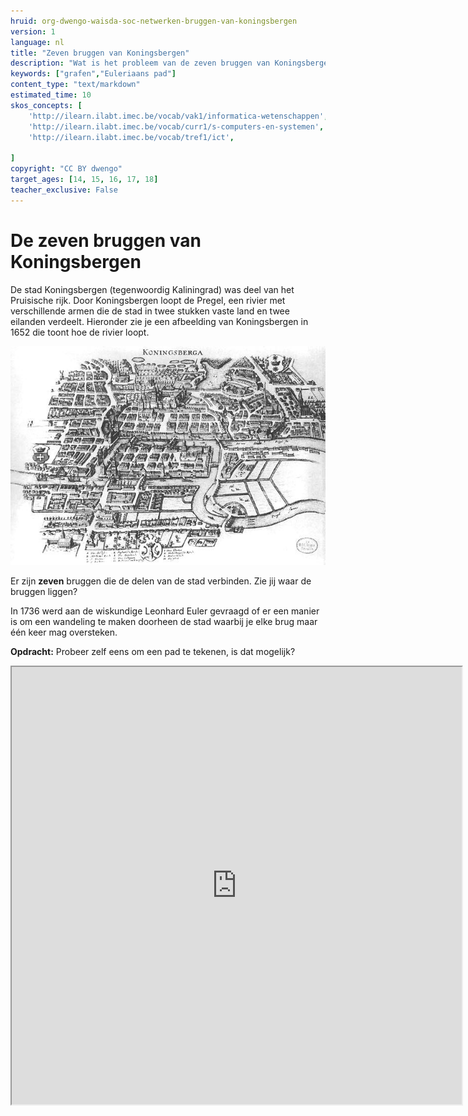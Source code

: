 ```yaml
---
hruid: org-dwengo-waisda-soc-netwerken-bruggen-van-koningsbergen
version: 1
language: nl
title: "Zeven bruggen van Koningsbergen"
description: "Wat is het probleem van de zeven bruggen van Koningsbergen en wat heeft het met grafen te maken?"
keywords: ["grafen","Euleriaans pad"]
content_type: "text/markdown"
estimated_time: 10
skos_concepts: [
    'http://ilearn.ilabt.imec.be/vocab/vak1/informatica-wetenschappen', 
    'http://ilearn.ilabt.imec.be/vocab/curr1/s-computers-en-systemen',
    'http://ilearn.ilabt.imec.be/vocab/tref1/ict',

]
copyright: "CC BY dwengo"
target_ages: [14, 15, 16, 17, 18]
teacher_exclusive: False
---
```


# De zeven bruggen van Koningsbergen

De stad Koningsbergen (tegenwoordig Kaliningrad) was deel van het Pruisische rijk. Door Koningsbergen loopt de Pregel, een rivier met verschillende armen die de stad in twee stukken vaste land en twee eilanden verdeelt. Hieronder zie je een afbeelding van Koningsbergen in 1652 die toont hoe de rivier loopt.

![](img/koningsbergen_in_1652.jpg)

Er zijn **zeven** bruggen die de delen van de stad verbinden. Zie jij waar de bruggen liggen?

In 1736 werd aan de wiskundige Leonhard Euler gevraagd of er een manier is om een wandeling te maken doorheen de stad waarbij je elke brug maar één keer mag oversteken. 

**Opdracht:** Probeer zelf eens om een pad te tekenen, is dat mogelijk? 

<iframe src="https://dwengo.org/koningsbergen" title="koningsbergen probleem" width="720px" height="700px"></iframe>

